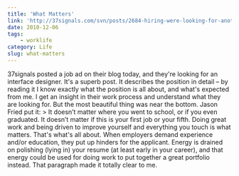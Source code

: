 ```yaml
---
title: 'What Matters'
link: 'http://37signals.com/svn/posts/2684-hiring-were-looking-for-another-web-app-interface-designer'
date: 2010-12-06
tags:
    - worklife
category: Life
slug: what-matters
---
```


37signals posted a job ad on their blog today, and they're looking for an interface designer. It's a
superb post. It describes the position in detail – by reading it I know exactly what the position is
all about, and what's expected from me. I get an insight in their work process and understand what
they are looking for. But the most beautiful thing was near the bottom. Jason Fried put it: > It
doesn’t matter where you went to school, or if you even graduated. It doesn’t matter if this is your
first job or your fifth. Doing great work and being driven to improve yourself and everything you
touch is what matters. That's what's all about. When employers demand experience and/or education,
they put up hinders for the applicant. Energy is drained on polishing (lying in) your resume (at
least early in your career), and that energy could be used for doing work to put together a great
portfolio instead. That paragraph made it totally clear to me.
